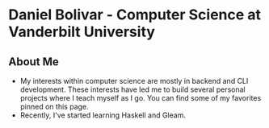 # Daniel Bolivar - Computer Science at Vanderbilt University
## About Me
- My interests within computer science are mostly in backend and CLI development. These interests have led me to build several personal projects where I teach myself as I go. You can find some of my favorites pinned on this page.
- Recently, I've started learning Haskell and Gleam.
